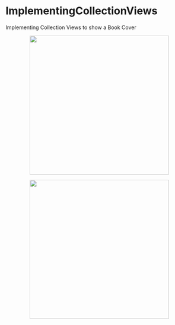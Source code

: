 # ImplementingCollectionViews
Implementing Collection Views to show a Book Cover
<p align="center">
    <img src="https://github.com/carlos-santiago-2017/ImplementingCollectionViews/blob/master/ImplementingCollectionViews.png" width="375">
</p>
<p align="center">
    <img src="https://github.com/carlos-santiago-2017/ImplementingCollectionViews/blob/master/DetailView.png" width="375">
</p>
